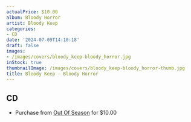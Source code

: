 ```yaml
---
actualPrice: $10.00
album: Bloody Horror
artist: Bloody Keep
categories:
- CD
date: '2024-07-09T14:10:18'
draft: false
images:
- /images/covers/bloody_keep-bloody_horror.jpg
inStock: true
thumbnailImage: /images/covers/bloody_keep-bloody_horror-thumb.jpg
title: Bloody Keep - Bloody Horror
---
```


## CD
* Purchase from [Out Of Season](https://www.outofseasonlabel.com/products/bloody-keep-bloody-horror-cd) for $10.00
